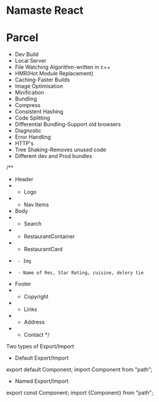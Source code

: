 # Namaste React  

# Parcel
- Dev Build
- Local Server
- File Watching Algorithm-written in c++
- HMR(Hot Module Replacement)
- Caching-Faster Builds
- Image Optimisation
-  Minification
- Bundling
- Compress
- Consistent Hashing
- Code Splitting
- Differential Bundling-Support old browsers
- Diagnostic
- Error Handling
- HTTP's
- Tree Shaking-Removes unused code
- Different dev and Prod bundles




/**
 * Header
 *  - Logo
 *  - Nav Items
 * Body
 *  - Search
 *  - RestaurantContainer
 *    - RestaurantCard
 *      - Img
 *      - Name of Res, Star Rating, cuisine, delery tie
 * Footer
 *  - Copyright
 *  - Links
 *  - Address
 *  - Contact
 */




Two types of Export/Import


- Default Export/Import

export default Component;
import Component from "path";


- Named Export/Import

export const Component;
import {Component} from "path";
